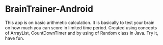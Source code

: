 # BrainTrainer-Android
This app is on basic arithmetic calculation. It is basically to test your brain on how much you can score in limited time period. 
Created using concepts of ArrayList, CountDownTimer and by using of Random class in Java. 
Try it, have fun.
